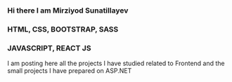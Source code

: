 ### Hi there  I am Mirziyod Sunatillayev     
### HTML, CSS, BOOTSTRAP, SASS
### JAVASCRIPT, REACT JS
I am posting here all the projects I have studied related to Frontend and the small projects I have prepared on ASP.NET
